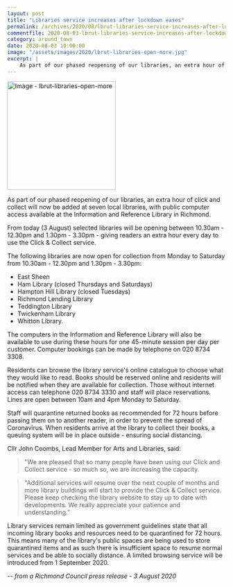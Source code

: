 ```yaml
---
layout: post
title: "Libraries service increases after lockdown eases"
permalink: /archives/2020/08/lbrut-libraries-service-increases-after-lockdown-eases.html
commentfile: 2020-08-03-lbrut-libraries-service-increases-after-lockdown-eases
category: around_town
date: 2020-08-03 10:00:00
image: "/assets/images/2020/lbrut-libraries-open-more.jpg"
excerpt: |
    As part of our phased reopening of our libraries, an extra hour of click and collect will now be added at seven local libraries, with public computer access available at the Information and Reference Library in Richmond.
---
```

<a href="/assets/images/2020/lbrut-libraries-open-more.jpg" title="Click for a larger image"><img src="/assets/images/2020/lbrut-libraries-open-more-thumb.jpg" width="250" alt="Image - lbrut-libraries-open-more"  class="photo right"/></a>

As part of our phased reopening of our libraries, an extra hour of click and collect will now be added at seven local libraries, with public computer access available at the Information and Reference Library in Richmond.

From today (3 August) selected libraries will be opening between 10.30am - 12.30pm and 1.30pm - 3.30pm - giving readers an extra hour every day to use the Click & Collect service.

The following libraries are now open for collection from Monday to Saturday from 10.30am - 12.30pm and 1.30pm - 3.30pm:

- East Sheen
- Ham Library (closed Thursdays and Saturdays)
- Hampton Hill Library (closed Tuesdays)
- Richmond Lending Library
- Teddington Library
- Twickenham Library
- Whitton Library.

The computers in the Information and Reference Library will also be available to use during these hours for one 45-minute session per day per customer. Computer bookings can be made by telephone on 020 8734 3308.

Residents can browse the library service's online catalogue to choose what they would like to read. Books should be reserved online and residents will be notified when they are available for collection. Those without internet access can telephone 020 8734 3330 and staff will place reservations. Lines are open between 10am and 4pm Monday to Saturday.

Staff will quarantine returned books as recommended for 72 hours before passing them on to another reader, in order to prevent the spread of Coronavirus. When residents arrive at the library to collect their books, a queuing system will be in place outside - ensuring social distancing.

Cllr John Coombs, Lead Member for Arts and Libraries, said:

> "We are pleased that so many people have been using our Click and Collect service - so much so, we are increasing the capacity.

> "Additional services will resume over the next couple of months and more library buildings will start to provide the Click & Collect service. Please keep checking the library website to stay up to date with developments. We really appreciate your patience and understanding."

Library services remain limited as government guidelines state that all incoming library books and resources need to be quarantined for 72 hours. This means many of the library's public spaces are being used to store quarantined items and as such there is insufficient space to resume normal services and be able to socially distance. A limited browsing service will be introduced from 1 September 2020.


<cite>-- from a Richmond Council press release - 3 August 2020</cite>
